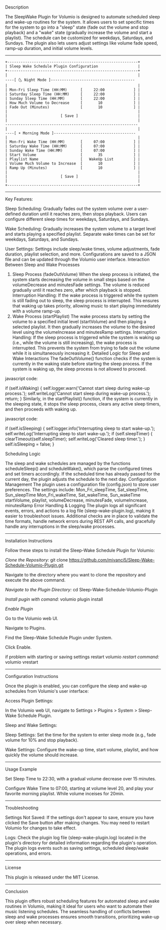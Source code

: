 Description

The SleepWake Plugin for Volumio is designed to automate scheduled sleep and wake-up routines for the system. It allows users to set specific times for the system to go into a "sleep" state (fade out the volume and stop playback) and a "wake" state (gradually increase the volume and start a playlist). The schedule can be customized for weekdays, Saturdays, and Sundays. The plugin also lets users adjust settings like volume fade speed, ramp-up duration, and initial volume levels.
_____________________________________________________________________________________  
```
+-----------------------------------------------------------+
| Sleep Wake Schedule Plugin Configuration                  |
+-----------------------------------------------------------+
|                                                           |
----[ 🌜 Night Mode ]-------------------------------------- 
|                                                           |
| Mon-Fri Sleep Time (HH:MM)      [     22:00             ] |
| Saturday Sleep Time (HH:MM)     [     22:00             ] |
| Sunday Sleep Time (HH:MM)       [     22:00             ] |
| How Much Volume to Decrease     [       10              ] |
| Fade Out (Minutes)              [       10              ] |
|                                                           |
|                        [ Save ]                           |
|                                                           |
------------------------------------------------------------
|                                                           |
----[ ☀️ Morning Mode ]------------------------------------- 
|                                                           |
| Mon-Fri Wake Time (HH:MM)       [     07:00             ] |
| Saturday Wake Time (HH:MM)      [     07:00             ] |
| Sunday Wake Time (HH:MM)        [     07:00             ] |
| Start Volume                    [       35              ] |
| Playlist Name                   [   WakeUp List         ] |
| Volume Much Volume to Increase  [       10              ] |
| Ramp Up (Minutes)               [       10              ] |
|                                                           |
|                        [ Save ]                           |
|                                                           |
+-----------------------------------------------------------+
```


______________________________________________________________________________________
Key Features:

Sleep Scheduling:
Gradually fades out the system volume over a user-defined duration until it reaches zero, then stops playback.
Users can configure different sleep times for weekdays, Saturdays, and Sundays.

Wake Scheduling:
Gradually increases the system volume to a target level and starts playing a specified playlist.
Separate wake times can be set for weekdays, Saturdays, and Sundays.

User Settings:
Settings include sleep/wake times, volume adjustments, fade duration, playlist selection, and more.
Configurations are saved to a JSON file and can be updated through the Volumio user interface.
Interaction Between Sleep and Wake Processes
1. Sleep Process (fadeOutVolume)
When the sleep process is initiated, the system starts decreasing the volume in small steps based on the volumeDecrease and minutesFade settings.
The volume is reduced gradually until it reaches zero, after which playback is stopped.
Interruption Handling: If the wake process is triggered while the system is still fading out to sleep, the sleep process is interrupted. This ensures that waking up takes priority, allowing music to start playing immediately with a volume ramp-up.
2. Wake Process (startPlaylist)
The wake process starts by setting the volume to a specified initial level (startVolume) and then playing a selected playlist.
It then gradually increases the volume to the desired level using the volumeIncrease and minutesRamp settings.
Interruption Handling: If the sleep process is triggered while the system is waking up (i.e., while the volume is still increasing), the wake process is interrupted. This prevents the system from trying to fade out the volume while it is simultaneously increasing it.
Detailed Logic for Sleep and Wake Interactions
The fadeOutVolume() function checks if the system is currently in the waking state before starting the sleep process. If the system is waking up, the sleep process is not allowed to proceed.

javascript code:

if (self.isWaking) {
  self.logger.warn('Cannot start sleep during wake-up process.');
  self.writeLog('Cannot start sleep during wake-up process.');
  return;
}
Similarly, in the startPlaylist() function, if the system is currently in the sleeping state, it stops the sleep process, clears any active sleep timers, and then proceeds with waking up.

javascript code:

if (self.isSleeping) {
  self.logger.info('Interrupting sleep to start wake-up.');
  self.writeLog('Interrupting sleep to start wake-up.');
  if (self.sleepTimer) {
    clearTimeout(self.sleepTimer);
    self.writeLog('Cleared sleep timer.');
  }
  self.isSleeping = false;
}


Scheduling Logic

The sleep and wake schedules are managed by the functions scheduleSleep() and scheduleWake(), which parse the configured times and set timers accordingly.
If the scheduled time has already passed for the current day, the plugin adjusts the schedule to the next day.
Configuration Management
The plugin uses a configuration file (config.json) to store user preferences.
The settings include:
Mon_Fri_sleepTime, Sat_sleepTime, Sun_sleepTime
Mon_Fri_wakeTime, Sat_wakeTime, Sun_wakeTime
startVolume, playlist, volumeDecrease, minutesFade, volumeIncrease, minutesRamp
Error Handling & Logging
The plugin logs all significant events, errors, and actions to a log file (sleep-wake-plugin.log), making it easier to troubleshoot issues.
Additional checks are in place to validate the time formats, handle network errors during REST API calls, and gracefully handle any interruptions in the sleep/wake processes.

_____________________________________________________________________________________
Installation Instructions

Follow these steps to install the Sleep-Wake Schedule Plugin for Volumio:

*Clone the Repository:*    git clone https://github.com/mivanci5/Sleep-Wake-Schedule-Volumio-Plugin.git

Navigate to the directory where you want to clone the repository and execute the above command.

*Navigate to the Plugin Directory:*    cd Sleep-Wake-Schedule-Volumio-Plugin

*Install pugin with comand:*   volumio plugin install

*Enable Plugin*

Go to the Volumio web UI.

Navigate to Plugins.

Find the Sleep-Wake Schedule Plugin under System.

Click Enable.

if problem with  starting or saving settings restart volumio
*restart command:* volumio vrestart

__________________________________________________________________________________
Configuration Instructions

Once the plugin is enabled, you can configure the sleep and wake-up schedules from Volumio's user interface:

Access Plugin Settings:

In the Volumio web UI, navigate to Settings > Plugins > System > Sleep-Wake Schedule Plugin.

Sleep and Wake Settings:

Sleep Settings: Set the time for the system to enter sleep mode (e.g., fade volume for 10% and stop playback).

Wake Settings: Configure the wake-up time, start volume, playlist, and how quickly the volume should increase.


_________________________________________________________________________________
Usage Example

Set Sleep Time to 22:30, with a gradual volume decrease over 15 minutes.

Configure Wake Time to 07:00, starting at volume level 20, and play your favorite morning playlist. While volume inceises for 20min.


_________________________________________________________________________________
Troubleshooting

Settings Not Saved: If the settings don't appear to save, ensure you have clicked the Save button after making changes. You may need to restart Volumio for changes to take effect.

Logs: Check the plugin log file (sleep-wake-plugin.log) located in the plugin's directory for detailed information regarding the plugin's operation. The plugin logs events such as saving settings, scheduled sleep/wake operations, and errors.


_________________________________________________________________________________
License

This plugin is released under the MIT License.


_________________________________________________________________________________
Conclusion

This plugin offers robust scheduling features for automated sleep and wake routines in Volumio, making it ideal for users who want to automate their music listening schedules. The seamless handling of conflicts between sleep and wake processes ensures smooth transitions, prioritizing wake-up over sleep when necessary.
